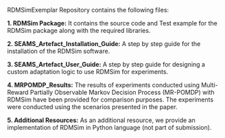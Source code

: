 RDMSimExemplar Repository contains the following files:

**1. RDMSim Package:** It contains the source code and Test example for the RDMSim package along with the required libraries.

**2. SEAMS_Artefact_Installation_Guide:** A step by step guide for the installation of the RDMSim software.

**3. SEAMS_Artefact_User_Guide:** A step by step guide for designing a custom adaptation logic to use RDMSim for experiments.

**4. MRPOMDP_Results:** The results of experiments conducted using Multi-Reward Partially Observable Markov Decision Process (MR-POMDP) with RDMSim have been provided for comparison purposes. The experiments were conducted using the scenarios presented in the paper.

**5. Additional Resources:** As an additional resource, we provide an implementation of RDMSim in Python language (not part of submission).
